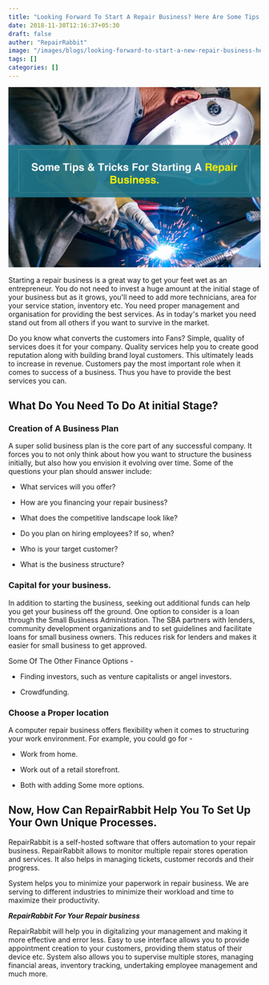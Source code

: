```yaml
---
title: "Looking Forward To Start A Repair Business? Here Are Some Tips & Tricks For You."
date: 2018-11-30T12:16:37+05:30
draft: false
auther: "RepairRabbit"
image: "/images/blogs/looking-forward-to-start-a-new-repair-business-here-are-some-tips-and-tricks-min.jpg"
tags: []
categories: []
---
```


<img src="/images/blogs/looking-forward-to-start-a-new-repair-business-here-are-some-tips-and-tricks-min.jpg" />

Starting a repair business is a great way to get your feet wet as an entrepreneur. You do not need to invest a huge amount at the initial stage of your business but as it grows, you'll need to add more technicians, area for your service station, inventory etc. You need proper management and organisation for providing the best services. As in today's market you need stand out from all others if you want to survive in the market.

Do you know what converts the customers into Fans? Simple, quality of services does it for your company. Quality services help you to create good reputation along with building brand loyal customers. This ultimately leads to increase in revenue. Customers pay the most important role when it comes to success of a business. Thus you have to provide the best services you can.

## What Do You Need To Do At initial Stage?

### Creation of A Business Plan 

A super solid business plan is the core part of any successful company. It forces you to not only think about how you want to structure the business initially, but also how you envision it evolving over time. Some of the questions your plan should answer include: 

- What services will you offer? 

- How are you financing your repair business?

- What does the competitive landscape look like?

- Do you plan on hiring employees? If so, when?

- Who is your target customer?

- What is the business structure? 

### Capital for your business.

In addition to starting the business, seeking out additional funds can help you get your business off the ground. One option to consider is a loan through the Small Business Administration. The SBA partners with lenders, community development organizations and to set guidelines and facilitate loans for small business owners. This reduces risk for lenders and makes it easier for small business to get approved.

Some Of The Other Finance Options - 

- Finding investors, such as venture capitalists or angel investors.

- Crowdfunding.

### Choose a Proper location

A computer repair business offers flexibility when it comes to structuring your work environment. For example, you could go for - 

- Work from home.

- Work out of a retail storefront.

- Both with adding Some more options.

## Now, How Can RepairRabbit Help You To Set Up Your Own Unique Processes.

RepairRabbit is a self-hosted software that offers automation to your repair business. RepairRabbit allows to monitor multiple repair stores operation and services. It also helps in managing tickets, customer records and their progress.

System helps you to minimize your paperwork in repair business. We are serving to different industries to minimize their workload and time to maximize their productivity.

___RepairRabbit For Your Repair business___

RepairRabbit will help you in digitalizing your management and making it more effective and error less. Easy to use interface allows you to provide appointment creation to your customers, providing them status of their device etc. System also allows you to supervise multiple stores, managing financial areas, inventory tracking, undertaking employee management and much more.